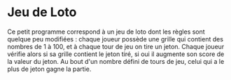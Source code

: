 # Jeu de Loto

Ce petit programme correspond à un jeu de loto dont les règles sont quelque peu modifiées : chaque joueur possède une grille qui contient des nombres de 1 à 100, et à chaque tour de jeu on tire un jeton. Chaque joueur vérifie alors si sa grille contient le jeton tiré, si oui il augmente son score de la valeur du jeton. Au bout d'un nombre défini de tours de jeu, celui qui a le plus de jeton gagne la partie.

